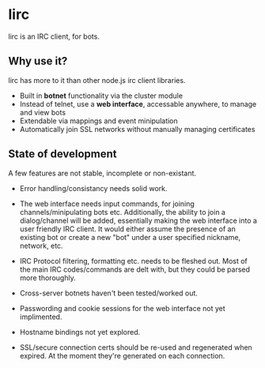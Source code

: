# lirc
lirc is an IRC client, for bots.

## Why use it?
lirc has more to it than other node.js irc client libraries.

- Built in **botnet** functionality via the cluster module
- Instead of telnet, use a **web interface**, accessable anywhere, to manage and view bots
- Extendable via mappings and event minipulation
- Automatically join SSL networks without manually managing certificates

## State of development
A few features are not stable, incomplete or non-existant.

- Error handling/consistancy needs solid work.

- The web interface needs input commands, for joining channels/minipulating bots etc. Additionally, the ability to join
a dialog/channel will be added, essentially making the web interface into a user friendly IRC client. It would either
assume the presence of an existing bot or create a new "bot" under a user specified nickname, network, etc.

- IRC Protocol filtering, formatting etc. needs to be fleshed out. Most of the main IRC codes/commands are delt with, but 
they could be parsed more thoroughly.

- Cross-server botnets haven't been tested/worked out.

- Passwording and cookie sessions for the web interface not yet implimented.

- Hostname bindings not yet explored.

- SSL/secure connection certs should be re-used and regenerated when expired. At the moment they're generated on each connection.
